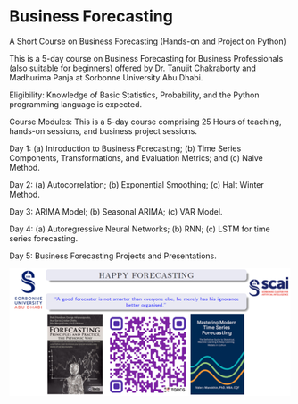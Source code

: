 # Business Forecasting

A Short Course on Business Forecasting (Hands-on and Project on Python)

This is a 5-day course on Business Forecasting for Business Professionals (also suitable for beginners) offered by Dr. Tanujit Chakraborty and Madhurima Panja at Sorbonne University Abu Dhabi. 

Eligibility: Knowledge of Basic Statistics, Probability, and the Python programming language is expected. 

Course Modules: This is a 5-day course comprising 25 Hours of teaching, hands-on sessions, and business project sessions. 

Day 1: (a) Introduction to Business Forecasting; (b) Time Series Components, Transformations, and Evaluation Metrics; and (c) Naive Method. 

Day 2: (a) Autocorrelation; (b) Exponential Smoothing; (c) Halt Winter Method. 

Day 3: ARIMA Model; (b) Seasonal ARIMA; (c) VAR Model. 

Day 4: (a) Autoregressive Neural Networks; (b) RNN; (c) LSTM for time series forecasting. 

Day 5: Business Forecasting Projects and Presentations. 

![Poster](https://github.com/ctanujit/Business_Forecasting/blob/main/Poster.png)
